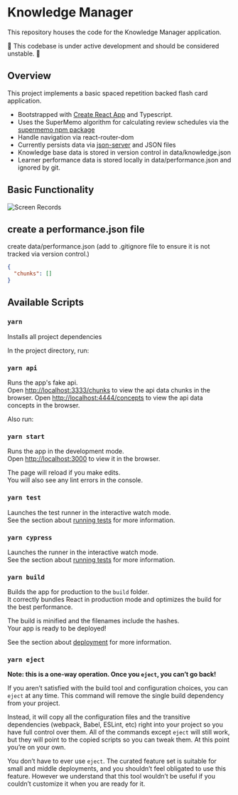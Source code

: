 # Knowledge Manager

This repository houses the code for the Knowledge Manager application.

🚧 This codebase is under active development and should be considered unstable. 🚧

## Overview

This project implements a basic spaced repetition backed flash card application.

- Bootstrapped with [Create React App](https://github.com/facebook/create-react-app) and Typescript.
- Uses the SuperMemo algorithm for calculating review schedules via the [supermemo npm package](https://github.com/maxvien/supermemo#readme)
- Handle navigation via react-router-dom
- Currently persists data via [json-server](https://github.com/typicode/json-server) and JSON files
- Knowledge base data is stored in version control in data/knowledge.json
- Learner performance data is stored locally in data/performance.json and ignored by git.

## Basic Functionality

![Screen Records](https://user-images.githubusercontent.com/4009178/133867437-02bfc00b-8a49-4b6c-8d93-c7552bcee6fe.gif)


## create a performance.json file
create data/performance.json (add to .gitignore file to ensure it is not tracked via version control.)
```json
{
  "chunks": []
}
```

## Available Scripts
### `yarn`
Installs all project dependencies

In the project directory, run:
### `yarn api`

Runs the app's fake api.\
Open [http://localhost:3333/chunks](http://localhost:3333/chunks) to view the api data chunks in the browser.
Open [http://localhost:4444/concepts](http://localhost:4444/concepts) to view the api data concepts in the browser.

Also run:
### `yarn start`

Runs the app in the development mode.\
Open [http://localhost:3000](http://localhost:3000) to view it in the browser.

The page will reload if you make edits.\
You will also see any lint errors in the console.


### `yarn test`

Launches the test runner in the interactive watch mode.\
See the section about [running tests](https://facebook.github.io/create-react-app/docs/running-tests) for more information.

### `yarn cypress`

Launches the runner in the interactive watch mode.\
See the section about [running tests](https://facebook.github.io/create-react-app/docs/running-tests) for more information.

### `yarn build`

Builds the app for production to the `build` folder.\
It correctly bundles React in production mode and optimizes the build for the best performance.

The build is minified and the filenames include the hashes.\
Your app is ready to be deployed!

See the section about [deployment](https://facebook.github.io/create-react-app/docs/deployment) for more information.

### `yarn eject`

**Note: this is a one-way operation. Once you `eject`, you can’t go back!**

If you aren’t satisfied with the build tool and configuration choices, you can `eject` at any time. This command will remove the single build dependency from your project.

Instead, it will copy all the configuration files and the transitive dependencies (webpack, Babel, ESLint, etc) right into your project so you have full control over them. All of the commands except `eject` will still work, but they will point to the copied scripts so you can tweak them. At this point you’re on your own.

You don’t have to ever use `eject`. The curated feature set is suitable for small and middle deployments, and you shouldn’t feel obligated to use this feature. However we understand that this tool wouldn’t be useful if you couldn’t customize it when you are ready for it.
